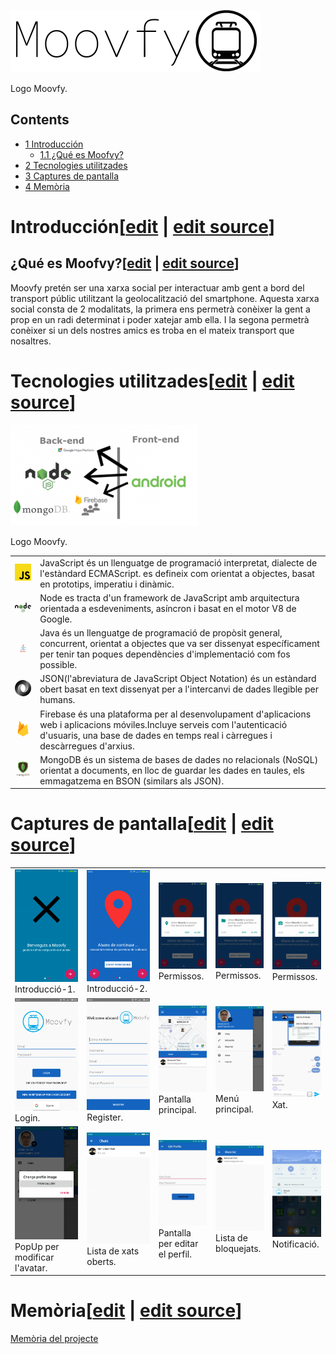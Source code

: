 [![](images/400px-Image12.png)](/pti/index.php/File:Image12.png)

Logo Moovfy.

## Contents

* [1 Introducción](#Introducci.C3.B3n)
  + [1.1 ¿Qué es Moofvy?](#.C2.BFQu.C3.A9_es_Moofvy.3F)
* [2 Tecnologies utilitzades](#Tecnologies_utilitzades)
* [3 Captures de pantalla](#Captures_de_pantalla)
* [4 Memòria](#Mem.C3.B2ria)

# Introducción[[edit](/pti/index.php?title=Categor%C3%ADa:Moovfy&veaction=edit&section=1 "Edit section: Introducción") | [edit source](/pti/index.php?title=Categor%C3%ADa:Moovfy&action=edit&section=1 "Edit section: Introducción")]

## ¿Qué es Moofvy?[[edit](/pti/index.php?title=Categor%C3%ADa:Moovfy&veaction=edit&section=2 "Edit section: ¿Qué es Moofvy?") | [edit source](/pti/index.php?title=Categor%C3%ADa:Moovfy&action=edit&section=2 "Edit section: ¿Qué es Moofvy?")]

Moovfy pretén ser una xarxa social per interactuar amb gent a bord del transport públic utilitzant la geolocalització del smartphone. Aquesta xarxa social consta de 2 modalitats, la primera ens permetrà conèixer la gent a prop en un radi determinat i poder xatejar amb ella. I la segona permetrà conèixer si un dels nostres amics es troba en el mateix transport que nosaltres.

# Tecnologies utilitzades[[edit](/pti/index.php?title=Categor%C3%ADa:Moovfy&veaction=edit&section=3 "Edit section: Tecnologies utilitzades") | [edit source](/pti/index.php?title=Categor%C3%ADa:Moovfy&action=edit&section=3 "Edit section: Tecnologies utilitzades")]

[![](images/300px-Tecnologiesmoovfy.png)](/pti/index.php/File:Tecnologiesmoovfy.png)

Logo Moovfy.

|  |  |
| --- | --- |
| [![Moofgyjavascript.png](images/100px-Moofgyjavascript.png)](/pti/index.php/File:Moofgyjavascript.png) | JavaScript és un llenguatge de programació interpretat, dialecte de l'estàndard ECMAScript. es defineix com orientat a objectes, basat en prototips, imperatiu i dinàmic. |
| [![Moofvynode.png](images/100px-Moofvynode.png)](/pti/index.php/File:Moofvynode.png) | Node es tracta d'un framework de JavaScript amb arquitectura orientada a esdeveniments, asíncron i basat en el motor V8 de Google. |
| [![Moofvyjava.png](images/100px-Moofvyjava.png)](/pti/index.php/File:Moofvyjava.png) | Java és un llenguatge de programació de propòsit general, concurrent, orientat a objectes que va ser dissenyat específicament per tenir tan poques dependències d'implementació com fos possible. |
| [![Moofvyjson.png](images/100px-Moofvyjson.png)](/pti/index.php/File:Moofvyjson.png) | JSON(l'abreviatura de JavaScript Object Notation) és un estàndard obert basat en text dissenyat per a l'intercanvi de dades llegible per humans. |
| [![Moofvyfirebase.png](images/100px-Moofvyfirebase.png)](/pti/index.php/File:Moofvyfirebase.png) | Firebase és una plataforma per al desenvolupament d'aplicacions web i aplicacions móviles.Incluye serveis com l'autenticació d'usuaris, una base de dades en temps real i càrregues i descàrregues d'arxius. |
| [![Moovfymongodb.png](images/100px-Moovfymongodb.png)](/pti/index.php/File:Moovfymongodb.png) | MongoDB és un sistema de bases de dades no relacionals (NoSQL) orientat a documents, en lloc de guardar les dades en taules, els emmagatzema en BSON (similars als JSON). |

# Captures de pantalla[[edit](/pti/index.php?title=Categor%C3%ADa:Moovfy&veaction=edit&section=4 "Edit section: Captures de pantalla") | [edit source](/pti/index.php?title=Categor%C3%ADa:Moovfy&action=edit&section=4 "Edit section: Captures de pantalla")]

|  |  |  |  |  |
| --- | --- | --- | --- | --- |
| [![](images/200px-Mintro1.moovfy.png)](/pti/index.php/File:Mintro1.moovfy.png) Introducció-1. | [![](images/200px-Mintro2.png)](/pti/index.php/File:Mintro2.png) Introducció-2. | [![](images/200px-Mintro3.png)](/pti/index.php/File:Mintro3.png) Permissos. | [![](images/200px-Mintro4.png)](/pti/index.php/File:Mintro4.png) Permissos. | [![](images/200px-Mintro5.png)](/pti/index.php/File:Mintro5.png) Permissos. |
| [![](images/200px-Mlogin.png)](/pti/index.php/File:Mlogin.png) Login. | [![](images/200px-Mregister.png)](/pti/index.php/File:Mregister.png) Register. | [![](images/200px-Mmain.png)](/pti/index.php/File:Mmain.png) Pantalla principal. | [![](images/200px-Mmenu.png)](/pti/index.php/File:Mmenu.png) Menú principal. | [![](images/200px-Mchat2.png)](/pti/index.php/File:Mchat2.png) Xat. |
| [![](images/200px-Changeprofileavatar.png)](/pti/index.php/File:Changeprofileavatar.png) PopUp per modificar l'avatar. | [![](images/200px-Mchats.png)](/pti/index.php/File:Mchats.png) Lista de xats oberts. | [![](images/200px-Medit.jpg)](/pti/index.php/File:Medit.jpg) Pantalla per editar el perfil. | [![](images/200px-Image14.png)](/pti/index.php/File:Image14.png) Lista de bloquejats. | [![](images/200px-Mnotification.png)](/pti/index.php/File:Mnotification.png) Notificació. |

# Memòria[[edit](/pti/index.php?title=Categor%C3%ADa:Moovfy&veaction=edit&section=5 "Edit section: Memòria") | [edit source](/pti/index.php?title=Categor%C3%ADa:Moovfy&action=edit&section=5 "Edit section: Memòria")]

[Memòria del projecte](/pti/index.php?title=Special:Upload&wpDestFile=Memoria_moovfy.pdf "Memoria moovfy.pdf")